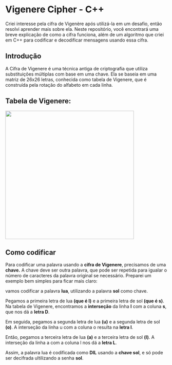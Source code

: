 # Vigenere Cipher - C++
Criei interesse pela cifra de Vigenère após utilizá-la em um desafio, então resolvi aprender mais sobre ela. Neste repositório, você encontrará uma breve explicação de como a cifra funciona,
além de um algoritmo que criei em C++ para codificar e decodificar mensagens usando essa cifra.

## Introdução

A Cifra de Vigenere é uma técnica antiga de criptografia que utiliza substituições múltiplas com base em uma chave. Ela se baseia em uma matriz de 26x26 letras,
conhecida como tabela de Vigenere, que é construída pela rotação do alfabeto em cada linha.

## Tabela de Vigenere: 

<img src="https://danieldonda.com/wp-content/uploads/2021/01/image-4.png" width="400">

## Como codificar 

Para codificar uma palavra usando a **cifra de Vigenere**, precisamos de uma **chave.** A chave deve ser outra palavra, que pode ser repetida para igualar o número de caracteres da palavra original se necessário. 
Preparei um exemplo bem simples para ficar mais claro:

vamos codificar a palavra **lua**, utilizando a palavra **sol** como chave.

Pegamos a primeira letra de lua **(que é l)** e a primeira letra de sol **(que é s)**. Na tabela de Vigenere, encontramos a **interseção** da linha **l** com a coluna **s**, que nos dá a **letra D**.

Em seguida, pegamos a segunda letra de lua **(u)** e a segunda letra de sol **(o)**. A interseção da linha u com a coluna o resulta na **letra I**.

Então, pegamos a terceira letra de lua **(a)** e a terceira letra de sol **(l)**. A interseção da linha a com a coluna l nos dá a **letra L**.

Assim, a palavra lua é codificada como **DIL** usando a **chave sol**, e só pode ser decifrada ultilizando a senha **sol**.

